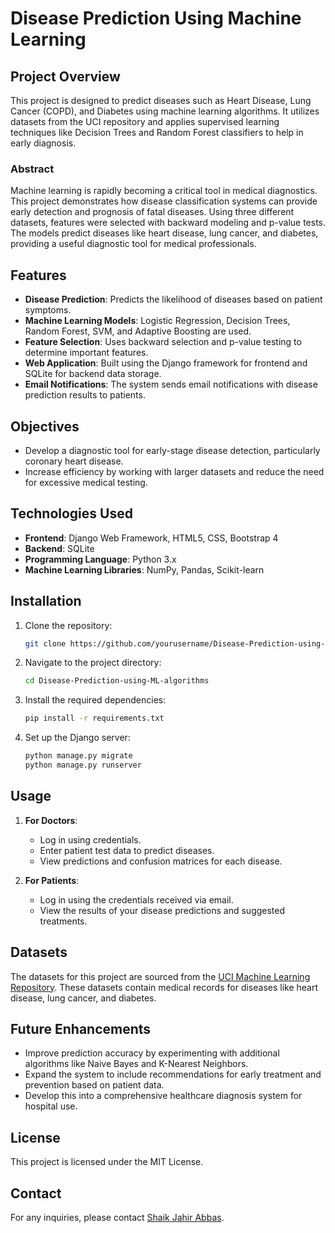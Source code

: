 # Disease Prediction Using Machine Learning

## Project Overview
This project is designed to predict diseases such as Heart Disease, Lung Cancer (COPD), and Diabetes using machine learning algorithms. It utilizes datasets from the UCI repository and applies supervised learning techniques like Decision Trees and Random Forest classifiers to help in early diagnosis.

### Abstract
Machine learning is rapidly becoming a critical tool in medical diagnostics. This project demonstrates how disease classification systems can provide early detection and prognosis of fatal diseases. Using three different datasets, features were selected with backward modeling and p-value tests. The models predict diseases like heart disease, lung cancer, and diabetes, providing a useful diagnostic tool for medical professionals.

## Features
- **Disease Prediction**: Predicts the likelihood of diseases based on patient symptoms.
- **Machine Learning Models**: Logistic Regression, Decision Trees, Random Forest, SVM, and Adaptive Boosting are used.
- **Feature Selection**: Uses backward selection and p-value testing to determine important features.
- **Web Application**: Built using the Django framework for frontend and SQLite for backend data storage.
- **Email Notifications**: The system sends email notifications with disease prediction results to patients.

## Objectives
- Develop a diagnostic tool for early-stage disease detection, particularly coronary heart disease.
- Increase efficiency by working with larger datasets and reduce the need for excessive medical testing.

## Technologies Used
- **Frontend**: Django Web Framework, HTML5, CSS, Bootstrap 4
- **Backend**: SQLite
- **Programming Language**: Python 3.x
- **Machine Learning Libraries**: NumPy, Pandas, Scikit-learn

## Installation

1. Clone the repository:
    ```bash
    git clone https://github.com/yourusername/Disease-Prediction-using-ML-algorithms.git
    ```

2. Navigate to the project directory:
    ```bash
    cd Disease-Prediction-using-ML-algorithms
    ```

3. Install the required dependencies:
    ```bash
    pip install -r requirements.txt
    ```

4. Set up the Django server:
    ```bash
    python manage.py migrate
    python manage.py runserver
    ```

## Usage

1. **For Doctors**:
   - Log in using credentials.
   - Enter patient test data to predict diseases.
   - View predictions and confusion matrices for each disease.

2. **For Patients**:
   - Log in using the credentials received via email.
   - View the results of your disease predictions and suggested treatments.

## Datasets
The datasets for this project are sourced from the [UCI Machine Learning Repository](https://archive.ics.uci.edu/ml/index.php). These datasets contain medical records for diseases like heart disease, lung cancer, and diabetes.

## Future Enhancements
- Improve prediction accuracy by experimenting with additional algorithms like Naive Bayes and K-Nearest Neighbors.
- Expand the system to include recommendations for early treatment and prevention based on patient data.
- Develop this into a comprehensive healthcare diagnosis system for hospital use.

## License
This project is licensed under the MIT License.

## Contact
For any inquiries, please contact [Shaik Jahir Abbas](mailto:shaik.jahirabbas2016@gmail.com).
